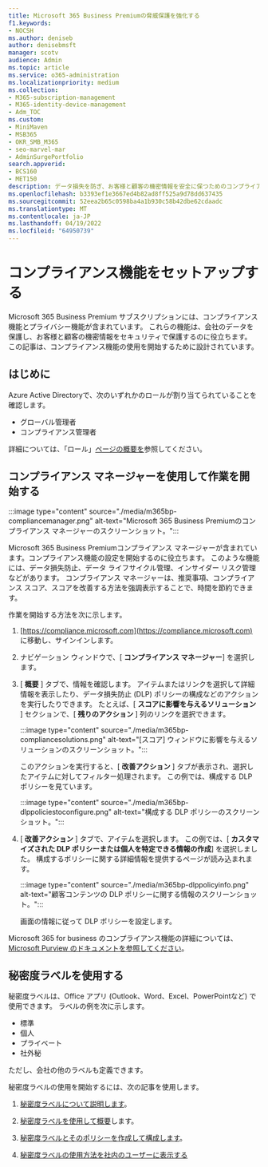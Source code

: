 ```yaml
---
title: Microsoft 365 Business Premiumの脅威保護を強化する
f1.keywords:
- NOCSH
ms.author: deniseb
author: denisebmsft
manager: scotv
audience: Admin
ms.topic: article
ms.service: o365-administration
ms.localizationpriority: medium
ms.collection:
- M365-subscription-management
- M365-identity-device-management
- Adm_TOC
ms.custom:
- MiniMaven
- MSB365
- OKR_SMB_M365
- seo-marvel-mar
- AdminSurgePortfolio
search.appverid:
- BCS160
- MET150
description: データ損失を防ぎ、お客様と顧客の機密情報を安全に保つためのコンプライアンス機能を設定します。
ms.openlocfilehash: b3393ef1e3667ed4b82ad8ff525a9d78dd637435
ms.sourcegitcommit: 52eea2b65c0598ba4a1b930c58b42dbe62cdaadc
ms.translationtype: MT
ms.contentlocale: ja-JP
ms.lasthandoff: 04/19/2022
ms.locfileid: "64950739"
---
```

# <a name="set-up-compliance-features"></a>コンプライアンス機能をセットアップする

Microsoft 365 Business Premium サブスクリプションには、コンプライアンス機能とプライバシー機能が含まれています。 これらの機能は、会社のデータを保護し、お客様と顧客の機密情報をセキュリティで保護するのに役立ちます。 この記事は、コンプライアンス機能の使用を開始するために設計されています。

## <a name="before-you-begin"></a>はじめに

Azure Active Directoryで、次のいずれかのロールが割り当てられていることを確認します。

- グローバル管理者
- コンプライアンス管理者

詳細については、「ロール」[ページの概要を](../admin/add-users/admin-roles-page.md)参照してください。

## <a name="use-compliance-manager-to-get-started"></a>コンプライアンス マネージャーを使用して作業を開始する

:::image type="content" source="./media/m365bp-compliancemanager.png" alt-text="Microsoft 365 Business Premiumのコンプライアンス マネージャーのスクリーンショット。":::

Microsoft 365 Business Premiumコンプライアンス マネージャーが含まれています。コンプライアンス機能の設定を開始するのに役立ちます。 このような機能には、データ損失防止、データ ライフサイクル管理、インサイダー リスク管理などがあります。 コンプライアンス マネージャーは、推奨事項、コンプライアンス スコア、スコアを改善する方法を強調表示することで、時間を節約できます。

作業を開始する方法を次に示します。

1. [https://compliance.microsoft.com](https://compliance.microsoft.com) に移動し、サインインします。

2. ナビゲーション ウィンドウで、[ **コンプライアンス マネージャー**] を選択します。

3. [ **概要** ] タブで、情報を確認します。 アイテムまたはリンクを選択して詳細情報を表示したり、データ損失防止 (DLP) ポリシーの構成などのアクションを実行したりできます。 たとえば、[ **スコアに影響を与えるソリューション** ] セクションで、[ **残りのアクション** ] 列のリンクを選択できます。

   :::image type="content" source="./media/m365bp-compliancesolutions.png" alt-text="[スコア] ウィンドウに影響を与えるソリューションのスクリーンショット。":::

   このアクションを実行すると、[ **改善アクション** ] タブが表示され、選択したアイテムに対してフィルター処理されます。 この例では、構成する DLP ポリシーを見ています。

   :::image type="content" source="./media/m365bp-dlppoliciestoconfigure.png" alt-text="構成する DLP ポリシーのスクリーンショット。":::

4. [ **改善アクション** ] タブで、アイテムを選択します。 この例では、[ **カスタマイズされた DLP ポリシーまたは個人を特定できる情報の作成**] を選択しました。 構成するポリシーに関する詳細情報を提供するページが読み込まれます。

   :::image type="content" source="./media/m365bp-dlppolicyinfo.png" alt-text="顧客コンテンツの DLP ポリシーに関する情報のスクリーンショット。":::

   画面の情報に従って DLP ポリシーを設定します。

Microsoft 365 for business のコンプライアンス機能の詳細については、[Microsoft Purview のドキュメントを参照してください](../compliance/index.yml)。

## <a name="use-sensitivity-labels"></a>秘密度ラベルを使用する

秘密度ラベルは、Office アプリ (Outlook、Word、Excel、PowerPointなど) で使用できます。 ラベルの例を次に示します。

- 標準
- 個人
- プライベート
- 社外秘

ただし、会社の他のラベルも定義できます。

秘密度ラベルの使用を開始するには、次の記事を使用します。

1. [秘密度ラベルについて説明します](../compliance/sensitivity-labels.md)。

2. [秘密度ラベルを使用して概要](../compliance/get-started-with-sensitivity-labels.md)します。

3. [秘密度ラベルとそのポリシーを作成して構成します](../compliance/create-sensitivity-labels.md)。

4. [秘密度ラベルの使用方法を社内のユーザーに表示する](https://support.microsoft.com/office/apply-sensitivity-labels-to-your-files-and-email-in-office-2f96e7cd-d5a4-403b-8bd7-4cc636bae0f9)